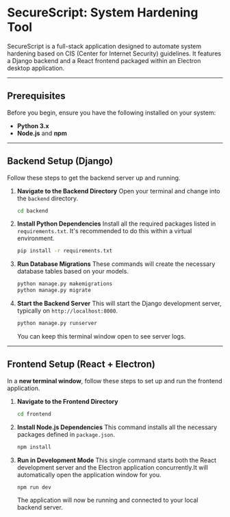 # SecureScript: System Hardening Tool

SecureScript is a full-stack application designed to automate system hardening based on CIS (Center for Internet Security) guidelines. It features a Django backend and a React frontend packaged within an Electron desktop application.

-----

## Prerequisites

Before you begin, ensure you have the following installed on your system:

  * **Python 3.x**
  * **Node.js** and **npm**

-----

## Backend Setup (Django)

Follow these steps to get the backend server up and running.

1.  **Navigate to the Backend Directory**
    Open your terminal and change into the `backend` directory.

    ```bash
    cd backend
    ```

2.  **Install Python Dependencies**
    Install all the required packages listed in `requirements.txt`. It's recommended to do this within a virtual environment.

    ```bash
    pip install -r requirements.txt
    ```

3.  **Run Database Migrations**
    These commands will create the necessary database tables based on your models.

    ```bash
    python manage.py makemigrations
    python manage.py migrate
    ```

4.  **Start the Backend Server**
    This will start the Django development server, typically on `http://localhost:8000`.

    ```bash
    python manage.py runserver
    ```

    You can keep this terminal window open to see server logs.

-----

## Frontend Setup (React + Electron)

In a **new terminal window**, follow these steps to set up and run the frontend application.

1.  **Navigate to the Frontend Directory**

    ```bash
    cd frontend
    ```

2.  **Install Node.js Dependencies**
    This command installs all the necessary packages defined in `package.json`.

    ```bash
    npm install
    ```

3.  **Run in Development Mode**
    This single command starts both the React development server and the Electron application concurrently.It will automatically open the application window for you.

    ```bash
    npm run dev
    ```

    The application will now be running and connected to your local backend server.
